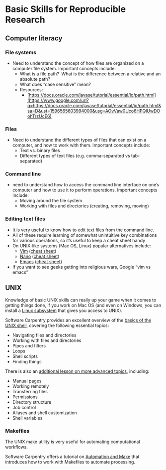 # Basic Skills for Reproducible Research

## Computer literacy

### File systems

-   Need to understand the concept of how files are organized on a computer file system. Important concepts include:
    -   What is a file path?  What is the difference between a relative and an absolute path?
    -   What does “case sensitive” mean?
    -   Resources:
        -   [https://docs.oracle.com/javase/tutorial/essential/io/path.html](https://www.google.com/url?q=https://docs.oracle.com/javase/tutorial/essential/io/path.html&sa=D&ust=1596565603994000&usg=AOvVaw0Uco6HPQlUwDOohTrzUcE6)

### Files

-   Need to understand the different types of files that can exist on a computer, and how to work with them. Important concepts include:
    -   Text vs. binary files
    -   Different types of text files (e.g. comma-separated vs tab-separated)

### Command line

-   need to understand how to access the command line interface on one’s computer and how to use it to perform operations. Important concepts include:
    -   Moving around the file system
    -   Working with files and directories (creating, removing, moving)

### Editing text files

-   It is very useful to know how to edit text files from the command line.
-   All of these require learning of somewhat unintuitive key combinations for various operations, so it’s useful to keep a cheat sheet handy
-   On UNIX-like systems (Mac OS, Linux) popular alternatives include:
    -   [Vim](https://www.google.com/url?q=https://www.vim.org/&sa=D&ust=1596565603997000&usg=AOvVaw0L2xQHLzBuwrjD5-j1Yv69) ([cheat sheet](https://www.google.com/url?q=https://vim.rtorr.com/&sa=D&ust=1596565603998000&usg=AOvVaw3K3ndXBGY83PYuf5hhJZ-m))
    -   [Nano](https://www.google.com/url?q=https://www.howtogeek.com/howto/42980/the-beginners-guide-to-nano-the-linux-command-line-text-editor/&sa=D&ust=1596565603998000&usg=AOvVaw1C7XV8TDoR_JgSUao9wcRu) ([cheat sheet](https://www.google.com/url?q=https://www.nano-editor.org/dist/latest/cheatsheet.html&sa=D&ust=1596565603998000&usg=AOvVaw1hhu3p_CQlAix-5CigYc-z))
    -   [Emacs](https://www.google.com/url?q=https://www.gnu.org/software/emacs/&sa=D&ust=1596565603998000&usg=AOvVaw0ocCNU_0Y1m0N0E4wzB7AK) ([cheat sheet](https://www.google.com/url?q=https://www.gnu.org/software/emacs/refcards/pdf/refcard.pdf&sa=D&ust=1596565603999000&usg=AOvVaw1uiBz-fvrRGT_TCXudcqhK))
-   If you want to see geeks getting into religious wars, Google “vim vs emacs”

## UNIX

Knowledge of basic UNIX skills can really up your game when it comes to getting things done, if you work on Mac OS (and even on Windows, you can install a [Linux subsystem](https://www.google.com/url?q=https://docs.microsoft.com/en-us/windows/wsl/install-win10&sa=D&ust=1596565603999000&usg=AOvVaw3q0Cjo4sc526TBqRcepwqS) that gives you access to UNIX).

Software Carpentry provides an excellent overview of the [basics of the UNIX shell](https://www.google.com/url?q=http://swcarpentry.github.io/shell-novice/&sa=D&ust=1596565604000000&usg=AOvVaw37cj8d9mWrs5SPGqDHZOp5), covering the following essential topics:

-   Navigating files and directories
-   Working with files and directories
-   Pipes and filters
-   Loops
-   Shell scripts
-   Finding things

There is also an [additional lesson on more advanced topics](https://www.google.com/url?q=https://carpentries-incubator.github.io/shell-extras/&sa=D&ust=1596565604000000&usg=AOvVaw0s381OvqXrdKW6DBohGfiA), including:

-   Manual pages
-   Working remotely
-   Transferring files
-   Permissions
-   Directory structure
-   Job control
-   Aliases and shell customization
-   Shell variables

### Makefiles

The UNIX make utility is very useful for automating computational workflows.  

Software Carpentry offers a tutorial on [Automation and Make](https://www.google.com/url?q=http://swcarpentry.github.io/make-novice/&sa=D&ust=1596565604002000&usg=AOvVaw3yJTtBRKj1clCrFGB7zaiE) that introduces how to work with Makefiles to automate processing.
